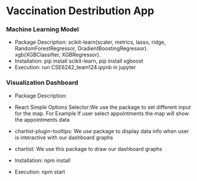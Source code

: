 # Vaccination Destribution App


### Machine Learning Model

* Package Description:  scikit-learn(scaler, metrics, lasso, ridge, RandomForestRegressor, GradientBoostingRegressor). xgb(XGBClassifier, XGBRegressor).
* Installation: pip install scikit-learn, pip install xgboost
* Execution: run CSE6242_team124.ipynb in jupyter

### Visualization Dashboard

* Package Description:
 * React Simple Options Selector:We use the package to set different input for the map. For Example If user select appointments the map will show the appointments data
 * chartist-plugin-tooltips: We use package to display data info when user is interactive with our dashboard graphs
 * chartist: We use this package to draw our dashboard graphs

* Installation: npm install
* Execution: npm start


